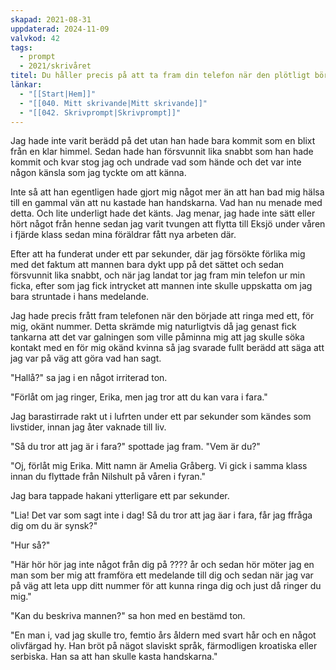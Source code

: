 ```yaml
---
skapad: 2021-08-31
uppdaterad: 2024-11-09
valvkod: 42
tags:
  - prompt
  - 2021/skrivåret
titel: Du håller precis på att ta fram din telefon när den plötligt börjar att ringa
länkar:
  - "[[Start|Hem]]"
  - "[[040. Mitt skrivande|Mitt skrivande]]"
  - "[[042. Skrivprompt|Skrivprompt]]"
---
```

Jag hade inte varit berädd på det utan han hade bara kommit som en blixt från en klar himmel. Sedan hade han försvunnit lika snabbt som han hade kommit och kvar stog jag och undrade vad som hände och det var inte någon känsla som jag tyckte om att känna.

Inte så att han egentligen hade gjort mig något mer än att han bad mig hälsa till en gammal vän att nu kastade han handskarna. Vad han nu menade med detta. Och lite underligt hade det känts. Jag menar, jag hade inte sätt eller hört något från henne sedan jag varit tvungen att flytta till Eksjö under våren i fjärde klass sedan mina föräldrar fått nya arbeten där.

Efter att ha funderat under ett par sekunder, där jag försökte förlika mig med det faktum att mannen bara dykt upp på det sättet och sedan försvunnit lika snabbt, och när jag landat tor jag fram min telefon ur min ficka, efter som jag fick intrycket att mannen inte skulle uppskatta om jag bara struntade i hans medelande.

Jag hade precis frått fram telefonen när den började att ringa med ett, för mig, okänt nummer. Detta skrämde mig naturligtvis då jag genast fick tankarna att det var galningen som ville påminna mig att jag skulle söka kontakt med en för mig okänd kvinna så jag svarade fullt berädd att säga att jag var på väg att göra vad han sagt.

"Hallå?" sa jag i en något irriterad ton.

"Förlåt om jag ringer, Erika, men jag tror att du kan vara i fara."

Jag barastirrade rakt ut i lufrten under ett par sekunder som kändes som livstider, innan jag åter vaknade till liv.

"Så du tror att jag är i fara?" spottade jag fram. "Vem är du?"

"Oj, förlåt mig Erika. Mitt namn är Amelia Gråberg. Vi gick i samma klass innan du flyttade från Nilshult på våren i fyran."

Jag bara tappade hakani ytterligare ett par sekunder.

"Lia! Det var som sagt inte i dag! Så du tror att jag äar i fara, får jag ffråga dig om du är synsk?" 

"Hur så?"

"Här hör hör jag inte något från dig på ???? år och sedan hör möter jag en man som ber mig att framföra ett medelande till dig och sedan när jag var på väg att leta upp ditt nummer för att kunna ringa dig och just då ringer du mig."

"Kan du beskriva mannen?" sa hon med en bestämd ton.

"En man i, vad jag skulle tro, femtio års åldern med svart hår och en något olivfärgad hy. Han bröt på nägot slaviskt språk, färmodligen kroatiska eller serbiska. Han sa att han skulle kasta handskarna."